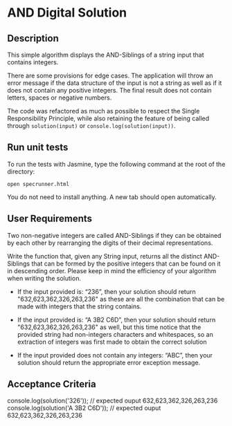 # AND Digital Solution

## Description
This simple algorithm displays the AND-Siblings of a string input that contains integers. 

There are some provisions for edge cases. The application will throw an error message if the data structure of the input is not a string as well as if it does not contain any positive integers. The final result does not contain letters, spaces or negative numbers.

The code was refactored as much as possible to respect the Single Responsibility Principle, while also retaining the feature of being called through ```solution(input)``` or ```console.log(solution(input))```. 

## Run unit tests
To run the tests with Jasmine, type the following command at the root of the directory:
```
open specrunner.html
```

You do not need to install anything. A new tab should open automatically.

## User Requirements
Two non-negative integers are called AND-Siblings if they can be obtained by each other by rearranging the digits of their decimal representations.

Write the function that, given any String input, returns all the distinct AND-Siblings that can be formed by the positive integers that can be found on it in descending order. Please keep in mind the efficiency of your algorithm when writing the solution.

- If the input provided is: “236”, then your solution should return "632,623,362,326,263,236" as these are all the combination that can be made with integers that the string contains.

- If the input provided is: “A 3B2 C6D”, then your solution should return
"632,623,362,326,263,236" as well, but this time notice that the provided string had non-integers characters and whitespaces, so an extraction of integers was first made to obtain the correct solution

- If the input provided does not contain any integers: “ABC”, then your solution should return the appropriate error exception message.

## Acceptance Criteria
console.log(solution('326')); // expected ouput 632,623,362,326,263,236
console.log(solution('A 3B2 C6D')); // expected ouput 632,623,362,326,263,236
